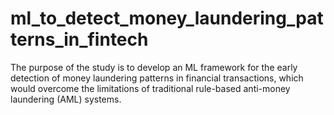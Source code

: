 # ml_to_detect_money_laundering_patterns_in_fintech
The purpose of the study is to develop an ML framework for the early detection of money laundering patterns in financial transactions, which would overcome the limitations of traditional rule-based anti-money laundering (AML) systems.
